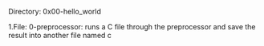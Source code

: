 Directory: 0x00-hello_world

1.File: 0-preprocessor: runs a C file through the preprocessor and save the result into another file named c
